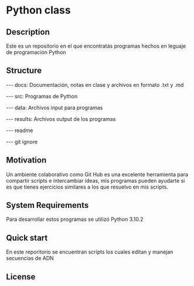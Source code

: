 # Python class

## Description 

Este es un repositorio en el que encontratás programas hechos en leguaje de programación Python

## Structure

--- docs: Documentación, notas en clase y archivos en formato .txt y .md

--- src: Programas de Python 

--- data: Archivos input para programas 

--- results: Archivos output de los programas 

--- readme

--- git ignore 

## Motivation 

Un ambiente colaborativo como Git Hub es una excelente herramienta para compartir scripts e intercambiar ideas, mis programas pueden ayudarte si es que tienes ejercicios similares a los que resuelvo en mis scripts. 

## System Requirements  

Para desarrollar estos programas se utilizó Python 3.10.2

## Quick start 

En este reporitorio se encuentran scripts los cuales editan y manejan secuencias de ADN 

## License 

